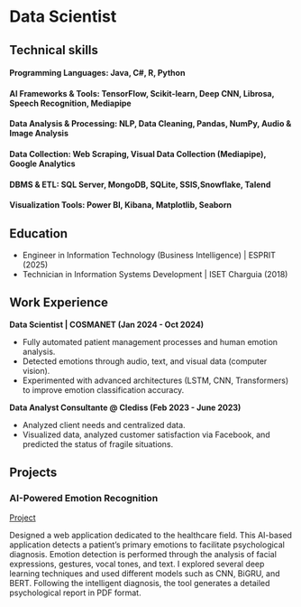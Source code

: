# Data Scientist

## Technical skills

#### Programming Languages: Java, C#, R, Python
#### AI Frameworks & Tools: TensorFlow, Scikit-learn, Deep CNN, Librosa, Speech Recognition, Mediapipe
#### Data Analysis & Processing: NLP, Data Cleaning, Pandas, NumPy, Audio & Image Analysis
#### Data Collection: Web Scraping, Visual Data Collection (Mediapipe), Google Analytics
#### DBMS & ETL: SQL Server, MongoDB, SQLite, SSIS,Snowflake, Talend
#### Visualization Tools: Power BI, Kibana, Matplotlib, Seaborn

## Education
- Engineer in Information Technology (Business Intelligence) | ESPRIT (2025)				       		
- Technician in Information Systems Development | ISET Charguia (2018) 			        		


## Work Experience
**Data Scientist | COSMANET (Jan 2024 - Oct 2024)**
- Fully automated patient management processes and human emotion analysis.
- Detected emotions through audio, text, and visual data (computer vision).
- Experimented with advanced architectures (LSTM, CNN, Transformers) to improve emotion classification accuracy.

**Data Analyst Consultante @ Clediss (Feb 2023 - June 2023)**
- Analyzed client needs and centralized data.
- Visualized data, analyzed customer satisfaction via Facebook, and predicted the status of fragile situations.

## Projects
### AI-Powered Emotion Recognition
[Project](https://github.com/NajLaBm/AI-EmotionRecognition/tree/main)

Designed a web application dedicated to the healthcare field. This AI-based application detects a patient’s primary emotions to facilitate psychological diagnosis. Emotion detection is performed through the analysis of facial expressions, gestures, vocal tones, and text. I explored several deep learning techniques and used different models such as CNN, BiGRU, and BERT. Following the intelligent diagnosis, the tool generates a detailed psychological report in PDF format.

